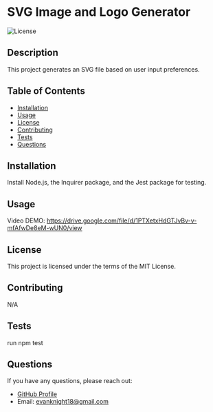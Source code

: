 
# SVG Image and Logo Generator

![License](https://img.shields.io/badge/License-MIT-blue.svg)

## Description

This project generates an SVG file based on user input preferences.

## Table of Contents

- [Installation](#installation)
- [Usage](#usage)
- [License](#license)
- [Contributing](#contributing)
- [Tests](#tests)
- [Questions](#questions)

## Installation

Install Node.js, the Inquirer package, and the Jest package for testing.

## Usage

Video DEMO: https://drive.google.com/file/d/1PTXetxHdGTJvBv-v-mfAfwDe8eM-wUN0/view

## License

This project is licensed under the terms of the MIT License.

## Contributing

N/A

## Tests

run npm test

## Questions

If you have any questions, please reach out:

- [GitHub Profile](https://github.com/evanknight18)
- Email: evanknight18@gmail.com
